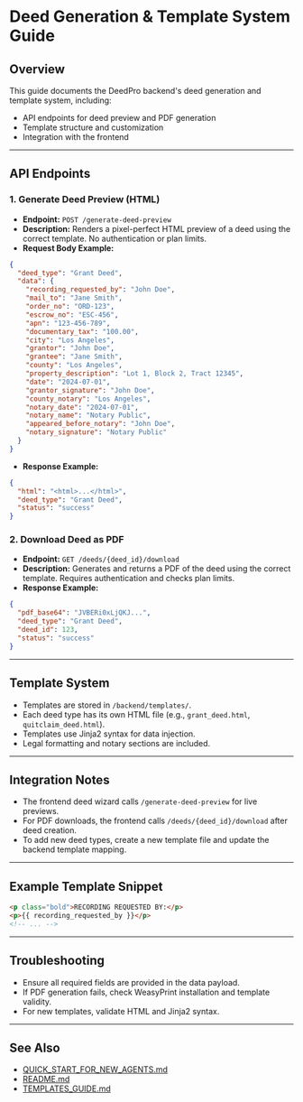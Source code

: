 # Deed Generation & Template System Guide

## Overview
This guide documents the DeedPro backend's deed generation and template system, including:
- API endpoints for deed preview and PDF generation
- Template structure and customization
- Integration with the frontend

---

## API Endpoints

### 1. Generate Deed Preview (HTML)
- **Endpoint:** `POST /generate-deed-preview`
- **Description:** Renders a pixel-perfect HTML preview of a deed using the correct template. No authentication or plan limits.
- **Request Body Example:**
```json
{
  "deed_type": "Grant Deed",
  "data": {
    "recording_requested_by": "John Doe",
    "mail_to": "Jane Smith",
    "order_no": "ORD-123",
    "escrow_no": "ESC-456",
    "apn": "123-456-789",
    "documentary_tax": "100.00",
    "city": "Los Angeles",
    "grantor": "John Doe",
    "grantee": "Jane Smith",
    "county": "Los Angeles",
    "property_description": "Lot 1, Block 2, Tract 12345",
    "date": "2024-07-01",
    "grantor_signature": "John Doe",
    "county_notary": "Los Angeles",
    "notary_date": "2024-07-01",
    "notary_name": "Notary Public",
    "appeared_before_notary": "John Doe",
    "notary_signature": "Notary Public"
  }
}
```
- **Response Example:**
```json
{
  "html": "<html>...</html>",
  "deed_type": "Grant Deed",
  "status": "success"
}
```

### 2. Download Deed as PDF
- **Endpoint:** `GET /deeds/{deed_id}/download`
- **Description:** Generates and returns a PDF of the deed using the correct template. Requires authentication and checks plan limits.
- **Response Example:**
```json
{
  "pdf_base64": "JVBERi0xLjQKJ...",
  "deed_type": "Grant Deed",
  "deed_id": 123,
  "status": "success"
}
```

---

## Template System
- Templates are stored in `/backend/templates/`.
- Each deed type has its own HTML file (e.g., `grant_deed.html`, `quitclaim_deed.html`).
- Templates use Jinja2 syntax for data injection.
- Legal formatting and notary sections are included.

---

## Integration Notes
- The frontend deed wizard calls `/generate-deed-preview` for live previews.
- For PDF downloads, the frontend calls `/deeds/{deed_id}/download` after deed creation.
- To add new deed types, create a new template file and update the backend template mapping.

---

## Example Template Snippet
```html
<p class="bold">RECORDING REQUESTED BY:</p>
<p>{{ recording_requested_by }}</p>
<!-- ... -->
```

---

## Troubleshooting
- Ensure all required fields are provided in the data payload.
- If PDF generation fails, check WeasyPrint installation and template validity.
- For new templates, validate HTML and Jinja2 syntax.

---

## See Also
- [QUICK_START_FOR_NEW_AGENTS.md](./QUICK_START_FOR_NEW_AGENTS.md)
- [README.md](./README.md)
- [TEMPLATES_GUIDE.md](./TEMPLATES_GUIDE.md) 
